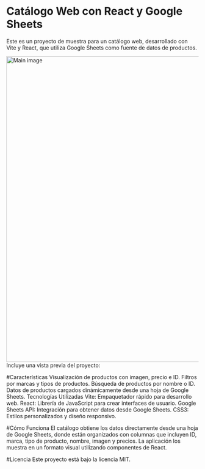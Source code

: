 # Catálogo Web con React y Google Sheets

Este es un proyecto de muestra para un catálogo web, desarrollado con Vite y React, que utiliza Google Sheets como fuente de datos de productos.


<img src="https://github.com/user-attachments/assets/c7bb91f3-749f-47ab-b303-dcb3b5e4e68f" alt="Main image" width="800"/>
Incluye una vista previa del proyecto:

#Características
Visualización de productos con imagen, precio e ID.
Filtros por marcas y tipos de productos.
Búsqueda de productos por nombre o ID.
Datos de productos cargados dinámicamente desde una hoja de Google Sheets.
Tecnologías Utilizadas
Vite: Empaquetador rápido para desarrollo web.
React: Librería de JavaScript para crear interfaces de usuario.
Google Sheets API: Integración para obtener datos desde Google Sheets.
CSS3: Estilos personalizados y diseño responsivo.


#Cómo Funciona
El catálogo obtiene los datos directamente desde una hoja de Google Sheets, donde están organizados con columnas que incluyen ID, marca, tipo de producto, nombre, imagen y precios. La aplicación los muestra en un formato visual utilizando componentes de React.

#Licencia
Este proyecto está bajo la licencia MIT.
